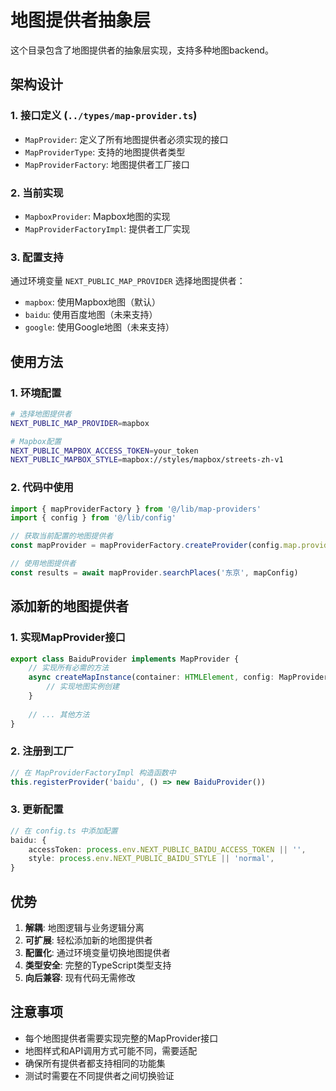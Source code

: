 # 地图提供者抽象层

这个目录包含了地图提供者的抽象层实现，支持多种地图backend。

## 架构设计

### 1. 接口定义 (`../types/map-provider.ts`)
- `MapProvider`: 定义了所有地图提供者必须实现的接口
- `MapProviderType`: 支持的地图提供者类型
- `MapProviderFactory`: 地图提供者工厂接口

### 2. 当前实现
- `MapboxProvider`: Mapbox地图的实现
- `MapProviderFactoryImpl`: 提供者工厂实现

### 3. 配置支持
通过环境变量 `NEXT_PUBLIC_MAP_PROVIDER` 选择地图提供者：
- `mapbox`: 使用Mapbox地图（默认）
- `baidu`: 使用百度地图（未来支持）
- `google`: 使用Google地图（未来支持）

## 使用方法

### 1. 环境配置
```bash
# 选择地图提供者
NEXT_PUBLIC_MAP_PROVIDER=mapbox

# Mapbox配置
NEXT_PUBLIC_MAPBOX_ACCESS_TOKEN=your_token
NEXT_PUBLIC_MAPBOX_STYLE=mapbox://styles/mapbox/streets-zh-v1
```

### 2. 代码中使用
```typescript
import { mapProviderFactory } from '@/lib/map-providers'
import { config } from '@/lib/config'

// 获取当前配置的地图提供者
const mapProvider = mapProviderFactory.createProvider(config.map.provider)

// 使用地图提供者
const results = await mapProvider.searchPlaces('东京', mapConfig)
```

## 添加新的地图提供者

### 1. 实现MapProvider接口
```typescript
export class BaiduProvider implements MapProvider {
    // 实现所有必需的方法
    async createMapInstance(container: HTMLElement, config: MapProviderConfig): Promise<any> {
        // 实现地图实例创建
    }
    
    // ... 其他方法
}
```

### 2. 注册到工厂
```typescript
// 在 MapProviderFactoryImpl 构造函数中
this.registerProvider('baidu', () => new BaiduProvider())
```

### 3. 更新配置
```typescript
// 在 config.ts 中添加配置
baidu: {
    accessToken: process.env.NEXT_PUBLIC_BAIDU_ACCESS_TOKEN || '',
    style: process.env.NEXT_PUBLIC_BAIDU_STYLE || 'normal',
}
```

## 优势

1. **解耦**: 地图逻辑与业务逻辑分离
2. **可扩展**: 轻松添加新的地图提供者
3. **配置化**: 通过环境变量切换地图提供者
4. **类型安全**: 完整的TypeScript类型支持
5. **向后兼容**: 现有代码无需修改

## 注意事项

- 每个地图提供者需要实现完整的MapProvider接口
- 地图样式和API调用方式可能不同，需要适配
- 确保所有提供者都支持相同的功能集
- 测试时需要在不同提供者之间切换验证
